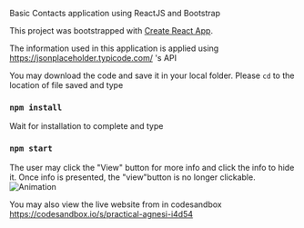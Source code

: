 Basic Contacts application using ReactJS and Bootstrap

This project was bootstrapped with [Create React App](https://github.com/facebook/create-react-app).

The information used in this application is applied using https://jsonplaceholder.typicode.com/ 's API

You may download the code and save it in your local folder.
Please `cd` to the location of file saved and type
### `npm install`
Wait for installation to complete and type
### `npm start`

The user may click the "View" button for more info and click the info to hide it.
Once info is presented, the "view"button is no longer clickable.
![Animation](https://user-images.githubusercontent.com/81563224/148331085-e817afee-e6ba-42c8-8c8d-0319d3c8929e.gif)

You may also view the live website from in codesandbox https://codesandbox.io/s/practical-agnesi-i4d54

